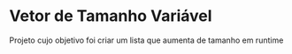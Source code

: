 # Vetor de Tamanho Variável
Projeto cujo objetivo foi criar um lista que aumenta de tamanho em runtime
